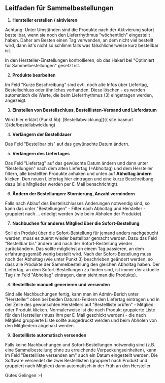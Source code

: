 ## Leitfaden für Sammelbestellungen

1) **Hersteller erstellen / aktivieren**

Achtung: Unter Umständen sind die Produkte nach der Aktivierung sofort bestellbar, wenn sie noch den Lieferrhythmus "wöchentlich" eingestellt haben. Daher am Besten einen Tag verwenden, an dem nicht viel bestellt wird, dann ist's nicht so schlimm falls was fälschlicherweise kurz bestellbar ist.

In den Hersteller-Einstellungen kontrollieren, ob das Hakerl bei "Optimiert für Sammelbestellungen" gesetzt ist.

2) **Produkte bearbeiten**

Im Feld "Kurze Beschreibung" sind evtl. noch alte Infos über Liefertag, Bestellschluss oder ähnliches vorhanden. Diese löschen - es werden automatisch die Werte, die beim Lieferrhythmus (3) eingetragen werden, angezeigt.

3) **Einstellen von Bestellschluss, Bestelllisten-Versand und Lieferdatum**

Wird hier erklärt (Punkt 5b): [Bestellabwicklung]({{ site.baseurl }}/de/bestellabwicklung)

4) **Verlängern der Bestelldauer**

Das Feld "Bestellbar bis" auf das gewünschte Datum ändern.

5) **Verlängern des Liefertages**

Das Feld "Liefertag" auf das gewüschte Datum ändern und dann unter "Bestellungen" nach dem alten Liefertag (=Abholtag) und dem Hersteller filtern, alle bestellten Produkte anhaken und unten auf **Abholtag ändern** klicken. Den neuen Liefertag hier eintragen und eine kurze Beschreibung dazu (alle Mitglieder werden per E-Mail benachrichtigt).

6) **Ändern der Bestellungen: Stornierung, Anzahl vermindern**

Falls nach Ablauf des Bestellschlusses Änderungen notwendig sind, so kann das unter "Bestellungen" - Filter nach Abholtag und Hersteller - gruppiert nach ... erledigt werden (wie beim Abholen der Produkte)

7) **Nachbuchen für anderes Mitglied über die Sofort-Bestellung**

Soll ein Produkt über die Sofort-Bestellung für jemand anders nachgebucht werden, muss es zuerst wieder bestellbar gemacht werden. Dazu das Feld "Bestellbar bis" ändern und nach der Sofort-Bestellung wieder zurückändern. Das sollte möglichst an einem Tag passieren, an dem erfahrungsgemäß wenig bestellt wird. Nach der Sofort-Bestellung muss noch der Abholtag (wie unter Punkt 3) beschrieben geändert werden, so dass alle Produkte der Sammelbestellung den gleichen Abholtag haben. Der Liefertag, an dem Sofort-Bestellungen zu finden sind, ist immer der aktuelle Tag (im Feld "Abholtag" eintragen, dann sieht man die Produkte).

8) **Bestellliste manuell generieren und versenden**

Sind alle Nachbuchungen fertig, kann man im Admin-Berich unter "Hersteller" oben bei beiden Datums-Feldern den Liefertag eintragen und in der Zeile des gewünschten Herstellers auf "Bestellliste prüfen" - Mitglied oder Produkt klicken. Normalerweise ist die nach Produkt gruppierte Liste für den Hersteller (muss ihm per E-Mail geschickt werden) - die nach Mitglied gruppierte Liste sollte ausgedruckt werden und beim Abholen von den Mitgliedern abgehakt werden.

9) **Bestellliste automatisch versenden**  

Falls keine Nachbuchungen und Sofort-Bestellungen notwendig sind (z.B. eine Sammelbestellung ohne zu erreichende Verpackungseinheiten), kann im Feld "Bestellliste versenden am" auch ein Datum eingestellt werden. Die Software versendet die zwei Bestelllisten (gruppiert nach Produkt und gruppiert nach Mitglied) dann automatisch in der Früh an den Hersteller.

Gutes Gelingen :-)